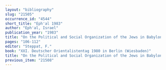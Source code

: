 ```yaml
---
layout: "bibliography"
slug: "21505"
occurrence_id: "4544"
short_title: "Eph'al 1983"
author: "Eph'al, Israel"
publication_year: "1983"
title: "On the Political and Social Organization of the Jews in Babylonian Exile"
pages: "106-112"
editor: "Steppat, F."
book: "XXI. Deutscher Orientalistentag 1980 in Berlin (Wiesbaden)"
title: "On the Political and Social Organization of the Jews in Babylonian Exile"
previous_item: "21508"
---
```

